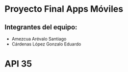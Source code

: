 # Proyecto Final Apps Móviles

## Integrantes del equipo:
- Amezcua Arévalo Santiago
- Cárdenas López Gonzalo Eduardo

# API 35
